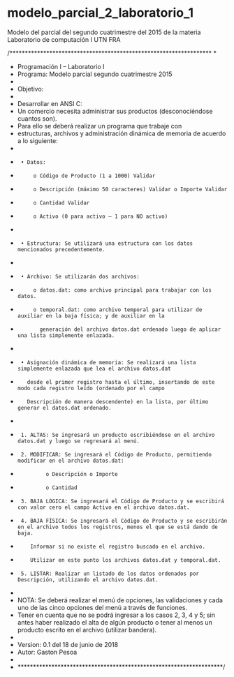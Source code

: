 # modelo_parcial_2_laboratorio_1
Modelo del parcial del segundo cuatrimestre del 2015 de la materia Laboratorio de computación I UTN FRA

/******************************************************************
 *
 * Programación I – Laboratorio I
 * Programa: Modelo parcial segundo cuatrimestre 2015
 *
 * Objetivo:
 *
 * Desarrollar en ANSI C:
 * Un comercio necesita administrar sus productos (desconociéndose cuantos son).
 * Para ello se deberá realizar un programa que trabaje con
 * estructuras, archivos y administración dinámica de memoria de acuerdo a lo siguiente:
 *
 *	    • Datos:
 *      	o Código de Producto (1 a 1000) Validar
 *			o Descripción (máximo 50 caracteres) Validar o Importe Validar
 *			o Cantidad Validar
 *			o Activo (0 para activo – 1 para NO activo)
 *
 *      • Estructura: Se utilizará una estructura con los datos mencionados precedentemente.
 *
 *		• Archivo: Se utilizarán dos archivos:
 *			o datos.dat: como archivo principal para trabajar con los datos.
 *			o temporal.dat: como archivo temporal para utilizar de auxiliar en la baja física; y de auxiliar en la
 *			  generación del archivo datos.dat ordenado luego de aplicar una lista simplemente enlazada.
 *
 *		• Asignación dinámica de memoria: Se realizará una lista simplemente enlazada que lea el archivo datos.dat 
 *		  desde el primer registro hasta el último, insertando de este modo cada registro leído (ordenado por el campo
 *		  Descripción de manera descendente) en la lista, por último generar el datos.dat ordenado.
 *
 *		1. ALTAS: Se ingresará un producto escribiéndose en el archivo datos.dat y luego se regresará al menú.
 *		2. MODIFICAR: Se ingresará el Código de Producto, permitiendo modificar en el archivo datos.dat:
 *				o Descripción o Importe
 *				o Cantidad
 *		3. BAJA LÓGICA: Se ingresará el Código de Producto y se escribirá con valor cero el campo Activo en el archivo datos.dat.
 *		4. BAJA FÍSICA: Se ingresará el Código de Producto y se escribirán en el archivo todos los registros, menos el que se está dando de baja.
 *		   Informar si no existe el registro buscado en el archivo.
 *	   	   Utilizar en este punto los archivos datos.dat y temporal.dat.
 *		5. LISTAR: Realizar un listado de los datos ordenados por Descripción, utilizando el archivo datos.dat.
 *
 * NOTA: Se deberá realizar el menú de opciones, las validaciones y cada uno de las cinco opciones del menú a través de funciones.
 * Tener en cuenta que no se podrá ingresar a los casos 2, 3, 4 y 5; sin antes haber realizado el alta de algún producto o tener al menos un producto escrito en el archivo (utilizar bandera).
 *
 * Version: 0.1 del 18 de junio de 2018
 * Autor: Gaston Pesoa
 *
 * *******************************************************************/
